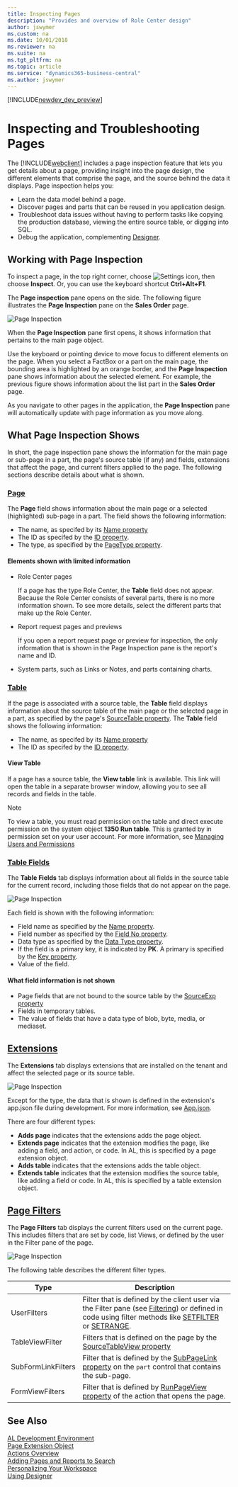 ```yaml
---
title: Inspecting Pages
description: "Provides and overview of Role Center design"
author: jswymer
ms.custom: na
ms.date: 10/01/2018
ms.reviewer: na
ms.suite: na
ms.tgt_pltfrm: na
ms.topic: article
ms.service: "dynamics365-business-central"
ms.author: jswymer
---
```


[!INCLUDE[newdev_dev_preview](includes/newdev_dev_preview.md)]

# Inspecting and Troubleshooting Pages

The [!INCLUDE[webclient](includes/webclient.md)] includes a page inspection feature that lets you get details about a page, providing insight into the page design, the different elements that comprise the page, and the source behind the data it displays. Page inspection helps you:

- Learn the data model behind a page.
- Discover pages and parts that can be reused in you application design.
- Troubleshoot data issues without having to perform tasks like copying the production database, viewing the entire source table, or digging into SQL.
- Debug the application, complementing [Designer](devenv-inclient-designer.md).

<!--
To inspect a page, open the [!INCLUDE[webclient](includes/webclient.md)], and in the top right corner, choose ![Settings icon](media/settings_icon_small.png), then choose **Inspect**. Or, you can use the keyboard shortcut Crtl+Alt+F1.

For more information about inspecting a page, see [Inspecting Pages in Business Central](https://docs.microsoft.com/dynamics365/business-central/across-inspect-page) in the Business Central Application help.





The page inspection feature enables you to get details about a page, providing insight into the page design, the different elements that comprise the page, and the source behind the data it displays.

Page inspection is especially designed for administrators, power users, support personnel, and developers. Page inspection helps you:

- Learn the data model behind a page.

- Discover pages and parts that can be reused in your application design.

- Troubleshoot data issues without having to perform tasks like copying the production database, viewing the entire source table, or digging into SQL.

- Debug the application, complementing [Designer](devenv-inclient-designer.md).

-->
## Working with Page Inspection

To inspect a page, in the top right corner, choose ![Settings icon](media/settings_icon_small.png), then choose **Inspect**. Or, you can use the keyboard shortcut **Ctrl+Alt+F1**.

The **Page inspection** pane opens on the side. The following figure illustrates the **Page Inspection** pane on the **Sales Order** page.

![Page Inspection](media/page-inspection-example.png)

When the **Page Inspection** pane first opens, it shows information that pertains to the main page object.

Use the keyboard or pointing device to move focus to different elements on the page. When you select a FactBox or a part on the main page, the bounding area is highlighted by an orange border, and the **Page Inspection** pane shows information about the selected element. For example, the previous figure shows information about the list part in the **Sales Order** page.

As you navigate to other pages in the application, the **Page Inspection** pane will automatically update with page information as you move along.

## What Page Inspection Shows

In short, the page inspection pane shows the information for the main page or sub-page in a part, the page's source table (if any) and fields, extensions that affect the page, and current filters applied to the page. The following sections describe details about what is shown.

### [Page](#tab/page)

The **Page** field shows information about the main page or a selected (highlighted) sub-page in a part. The field shows the following information:

- The name, as specifed by its [Name property](properties/devenv-name-property.md)
- The ID as specifed by the [ID property](properties/devenv-id-property.md).
- The type, as specified by the [PageType property](properties/devenv-pagetype-property.md).


#### Elements shown with limited information  

- Role Center pages
    
    If a page has the type Role Center, the **Table** field does not appear. Because the Role Center consists of several parts, there is no more information shown. To see more details, select the different parts that make up the Role Center.

- Report request pages and previews

    If you open a report request page or preview for inspection, the only information that is shown in the Page Inspection pane is the report's name and ID.

- System parts, such as Links or Notes, and parts containing charts.


### [Table](#tab/table)

If the page is associated with a source table, the **Table** field displays information about the source table of the main page or the selected page in a part, as specified by the page's [SourceTable property](properties/devenv-sourcetable-property.md). The **Table** field shows the following information:

- The name, as specifed by its [Name property](properties/devenv-name-property.md)
- The ID as specifed by the [ID property](properties/devenv-id-property.md).


#### View Table

If a page has a source table, the **View table** link is available. This  link will open the table in a separate browser window, allowing you to see all records and fields in the table.

> [!NOTE]
> To view a table, you must read permission on the table and direct execute permission on the system object **1350 Run table**. This is granted by in permission set on your user account. For more information, see [Managing Users and Permissions](https://docs.microsoft.com/en-us/dynamics365/business-central/ui-how-users-permissions) 

### [Table Fields](#tab/tablefields)

The **Table Fields** tab displays information about all fields in the source table for the current record, including those fields that do not appear on the page.

![Page Inspection](media/page-inspection-table-fields.png)

Each field is shown with the following information:

- Field name as specified by the [Name property](properties/devenv-name-property.md).
- Field number as specified by the [Field No property](properties/devenv-field-no.-property.md).
- Data type as specified by the [Data Type property](properties/devenv-data-type-property.md).
- If the field is a primary key, it is indicated by **PK**. A primary is  specified by the [Key property](properties/devenv-key-property.md).
- Value of the field.

#### What field information is not shown

- Page fields that are not bound to the source table by the [SourceExp property](properties/devenv-sourceexpr-property.md)
- Fields in temporary tables.
- The value of fields that have a data type of blob, byte, media, or mediaset.

## [Extensions](#tab/extensions)

The **Extensions** tab displays extensions that are installed on the tenant and affect the selected page or its source table.

![Page Inspection](media/page-inspection-extensions.png)

Except for the type, the data that is shown is defined in the extension's app.json file during development. For more information, see [App.json](devenv-json-files.md#Appjson).

There are four different types:

- **Adds page** indicates that the extensions adds the page object.
- **Extends page** indicates that the extension modifies the page, like adding a field, and action, or code. In AL, this is specified by a page extension object.
- **Adds table** indicates that the extensions adds the table object.
- **Extends table** indicates that the extension modifies the source table, like adding a field or code. In AL, this is specified by a table extension object.  

## [Page Filters](#tab/pagefilters)

The **Page Filters** tab displays the current filters used on the current page. This includes filters that are set by code, list Views, or defined by the user in the Filter pane of the page.

![Page Inspection](media/page-inspection-page-filters.png)

The following table describes the different filter types.

|Type|Description|
|----|-----------|
|UserFilters|Filter that is defined by the client user via the Filter pane (see [Filtering](https://docs.microsoft.com/en-us/dynamics365/business-central/ui-enter-criteria-filters#Filtering)) or defined in code using filter methods like [SETFILTER](methods-auto/table/table-setfilter-method.md) or [SETRANGE](methods-auto/table/table-setrange-method.md).|
|TableViewFilter|Filters that is defined on the page by the [SourceTableView property](properties/devenv-sourcetableview-property.md)|
|SubFormLinkFilters|Filter that is defined by the [SubPageLink property](properties/devenv-subpagelink-property.md) on the `part` control that contains the sub-page.|
|FormViewFilters|Filter that is defined by [RunPageView property](properties/devenv-runpageview-property.md) of the action that opens the page.|

## See Also
[AL Development Environment](devenv-reference-overview.md)  
[Page Extension Object](devenv-page-ext-object.md)  
[Actions Overview](devenv-actions-overview.md)  
[Adding Pages and Reports to Search](devenv-al-menusuite-functionality.md)  
[Personalizing Your Workspace](https://docs.microsoft.com/en-us/dynamics365/business-central/ui-personalization-user)  
[Using Designer](devenv-inclient-designer.md)  